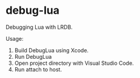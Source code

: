 # debug-lua

Debugging Lua with LRDB.

Usage:
1. Build DebugLua using Xcode.
2. Run DebugLua
3. Open project directory with Visual Studio Code.
4. Run attach to host.
